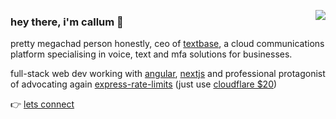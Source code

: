 <img align="right" src="https://lanyard-profile-readme.vercel.app/api/474169687287136256"></img>

### hey there, i'm callum 👋

pretty megachad person honestly, ceo of [textbase](https://textbase.us/), a cloud communications platform specialising in voice, text and mfa solutions for businesses.

full-stack web dev working with [angular](https://angular.io), [nextjs](https://nextjs.org) and professional protagonist of advocating again [express-rate-limits](https://www.npmjs.com/package/express-rate-limit) (just use [cloudflare $20](https://cloudflare.com/pricing))

👉 [lets connect](https://calendly.com/callumsequoia/chat-with-callum)

